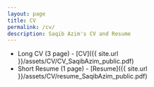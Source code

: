 ```yaml
---
layout: page
title: CV
permalink: /cv/
description: Saqib Azim's CV and Resume
---
```


- Long CV (3 page) - [CV]({{ site.url }}/assets/CV/CV_SaqibAzim_public.pdf)
- Short Resume (1 page) - [Resume]({{ site.url }}/assets/CV/resume_SaqibAzim_public.pdf)